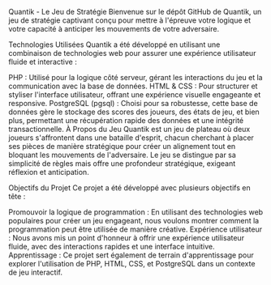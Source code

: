 Quantik - Le Jeu de Stratégie 
Bienvenue sur le dépôt GitHub de Quantik, un jeu de stratégie captivant conçu pour mettre à l'épreuve votre logique et votre capacité à anticiper les mouvements de votre adversaire.

Technologies Utilisées Quantik a été développé en utilisant une combinaison de technologies web pour assurer une expérience utilisateur fluide et interactive :

PHP : Utilisé pour la logique côté serveur, gérant les interactions du jeu et la communication avec la base de données. 
HTML & CSS : Pour structurer et styliser l'interface utilisateur, offrant une expérience visuelle engageante et responsive. 
PostgreSQL (pgsql) : Choisi pour sa robustesse, cette base de données gère le stockage des scores des joueurs, des états de jeu, et bien plus, permettant une récupération rapide des données et une intégrité transactionnelle.
À Propos du Jeu Quantik est un jeu de plateau où deux joueurs s'affrontent dans une bataille d'esprit, chacun cherchant à placer ses pièces de manière stratégique pour créer un alignement tout en bloquant les mouvements de l'adversaire. Le jeu se distingue par sa simplicité de règles mais offre une profondeur stratégique, exigeant réflexion et anticipation.

Objectifs du Projet Ce projet a été développé avec plusieurs objectifs en tête :

Promouvoir la logique de programmation : En utilisant des technologies web populaires pour créer un jeu engageant, nous voulons montrer comment la programmation peut être utilisée de manière créative. Expérience utilisateur : Nous avons mis un point d'honneur à offrir une expérience utilisateur fluide, avec des interactions rapides et une interface intuitive.
Apprentissage : Ce projet sert également de terrain d'apprentissage pour explorer l'utilisation de PHP, HTML, CSS, et PostgreSQL dans un contexte de jeu interactif.
